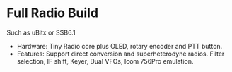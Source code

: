 # Full Radio Build
Such as uBitx or SSB6.1
 
- Hardware: Tiny Radio core plus OLED, rotary encoder and PTT button.
- Features:  Support direct conversion and superheterodyne radios.
Filter selection, IF shift, Keyer, Dual VFOs, Icom 756Pro emulation.
